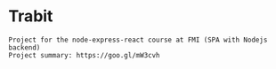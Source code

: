# Trabit
    Project for the node-express-react course at FMI (SPA with Nodejs backend) 
    Project summary: https://goo.gl/mW3cvh
